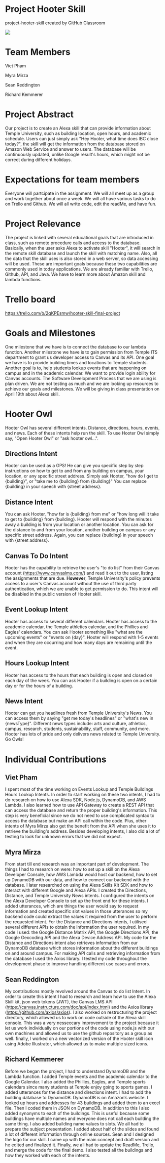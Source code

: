 # Project Hooter Skill
project-hooter-skill created by GitHub Classroom

![](https://github.com/TempleS19CIS3296-02/project-hooter-skill/blob/master/icons/icon_solid_108.png)

# Team Members

Viet Pham

Myra Mirza

Sean Reddington

Richard Kemmerer

# Project Abstract
Our project is to create an Alexa skill that can provide information about Temple University, such as building location, open hours, and academic schedule. Users can just simply ask "Hey Hooter, what time does IBC close today?", the skill will get the information from the database stored on Amazon Web Service and answer to users. The database will be continuously updated, unlike Google result's hours, which might not be correct during different holidays.

# Expectations for team members
Everyone will partcipate in the assignment. We will all meet up as a group and work together about once a week. We will all have various tasks to do on Trello and Github. We will all write code, edit the readMe, and have fun.

# Project Relevance
The project is linked with several educational goals that are introduced in class, such as remote procedure calls and access to the database. Basically, when the user asks Alexa to activate skill "Hooter", it will search in the remote skill database and launch the skill with matching name. Also, all the data that the skill uses is also stored in a web server, so data accessing will be used. These are important goals because these two capabilities are commonly used in today applications.
We are already familiar with Trello, Github, API, and Java. We have to learn more about Amazon skill and lambda functions.

# Trello board
https://trello.com/b/2qKPEsmw/hooter-skill-final-project

# Goals and Milestones
One milestone that we have is to connect the database to our lambda function. Another milestone we have is to gain permission from Temple ITS department to grant us developer access to Canvas and its API. One goal we have is to provide building times and locations to Temple students. Another goal is to, help students lookup events that are happening on campus and in the academic calendar. We want to provide login ability for Canvas accounts.
The Software Development Process that we are using is plan driven. We are not testing as much and we are looking up resources to achieve our goals and milestones. We will be giving in class presentation on April 19th about Alexa skill.

# Hooter Owl
Hooter Owl has several different intents. Distance, directions, hours, events, and news. Each of these intents help run the skill. To use Hooter Owl simply say, "Open Hooter Owl" or "ask hooter owl...". 

## Directions Intent
Hooter can be used as a GPS! He can give you specific step by step instructions on how to get to and from any building on campus, your location, or any specific street address. Simply ask Hooter, "how do I get to {building}", or "take me to {building} from {building}" You can replace {building} in your speech with {street address}.

## Distance Intent
You can ask Hooter, "how far is {building} from me" or "how long will it take to get to {building} from {building}. Hooter will respond with the minutes away a building is from your location or another location. You can ask for the distance to and from your location, another building on campus or any specific street address. Again, you can replace {building} in your speech with {street address}.

## Canvas To Do Intent
Hooter has the capability to retrieve the user's "to do list" from their Canvas account (https://www.canvaslms.com/) and read it out to the user, listing the assignments that are due. __However__, Temple University's policy prevents access to a user's Canvas account without the use of third party authentication, which we are unable to get permission to do. This intent will be disabled in the public version of Hooter skill.

## Event Lookup Intent
Hooter has access to several different calendars. Hooter has access to the academic calendar, the Temple athletics calendar, and the Phillies and Eagles' calendars. You can ask Hooter something like "what are the upcoming events" or "events on {day}". Hooter will respond with 1-5 events and when they are occurring and how many days are remaining until the event. 

## Hours Lookup Intent
Hooter has access to the hours that each building is open and closed on each day of the week. You can ask Hooter if a building is open on a certain day or for the hours of a building.

## News Intent
Hooter can get you headlines fresh from Temple University's News. You can access them by saying "get me today's headlines" or "what's new in {newsType}". Different news types include: arts and culture, athletics, campus, research, students, sustainability, staff, community, and more. Hooter has lots of pride and only delivers news related to Temple University. Go Owls!

# Individual Contributions

## Viet Pham
I spent most of the time working on Events Lookup and Temple Buildings Hours Lookup Intents. In order to start working on these two intents, I had to do research on how to use Alexa SDK, Node.js, DynamoDB, and AWS Lambda. I also learned how to use API Gateway to create a REST API that can access the database and return the proper building's information. This step is very beneficial since we do not need to use complicated syntax to access the database but make an API call within the code. Plus, other intents of Myra Mirza also get the benefit from the API when she uses it to retrieve the building's address. Besides developing intents, I also did a lot of testing to look for unknown errors that we did not expect.  

## Myra Mirza
From start till end research was an important part of development. The things I had to research on were: how to set up a skill on the Alexa Developer Console, how AWS Lambda would host our backend, how to set up DynamoDB with our data, and how to connect our backend with the database. I later researched on using the Alexa Skills Kit SDK and how to interact with different Google and Alexa APIs. I created the Directions, Distance, and Temple University News intents. I configured the intents on the Alexa Developer Console to set up the front end for these intents. I added utterances, which are things the user would say to request information and created specific slot values in those utterances so my backend code could extract the values it required from the user to perform the requested intent. For the Distance and Directions intents, I utilised several different APIs to obtain the information the user required. In my code I used: the Google Distance Matrix API, the Google Directions API, the Google Geocoding API and the Alexa Device Address API. My code for the Distance and Directions intent also retrieves information from our DynamoDB database which stores information about the different buildings on and around campus. For making API calls and retrieving information from the database I used the Axios library. I tested my code throughout the development phase to improve handling different use cases and errors. 


## Sean Reddington
My contributions mostly revolved around the Canvas to do list Intent. In order to create this intent I had to research and learn how to use the Alexa Skill kit, json web tokens (JWT), the Canvas LMS API (https://canvas.instructure.com/doc/api/index.html) and the Axios library (https://github.com/axios/axios). I also worked on restructuring the project directory, which allowed us to work on code outside of the Alexa skill console. This was a very nesseccary improvement to the project because it let us work individually on our portions of the code using node.js with our own machines and allowed us to use the github repository as a group as well. finally, I worked on a new vectorized version of the Hooter skill icon using Adobe Illustrator, which allowed us to make multiple sized icons.

## Richard Kemmerer
Before we began the project, I had to understand DynamoDB and the Lambda function. I added Temple events and the academic calendar to the Google Calendar. I also added the Phillies, Eagles, and Temple sports calendars since many students at Temple enjoy going to sports games. I added utterances for the distance and directions intent. I had to add the building database to DynamoDB. DynamoDB is on Amazon’s website. I looked up hours and addresses for 43 buildings and added them to an excel file. Then I coded them in JSON on DynamoDB. In addition to this I also added synonyms to each of the buildings. This is useful because some buildings have multiple names and everyone does not call each building the same thing. I also added building name values to slots. We all had to prepare the subject presentation. I added about half of the slides and found a lot of different information through online sources. Sean and I designed the logo for our skill. I came up with the main concept and draft version and he edited and finalized it. Finally, we all had to update the ReadMe, Trello, and merge the code for the final demo. I also tested all the buildings and how they worked with each of the intents.
